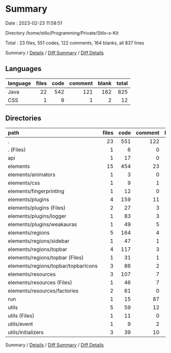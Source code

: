 # Summary

Date : 2023-02-23 11:58:51

Directory /home/stilo/Programming/Private/Stilo-s-Kit

Total : 23 files,  551 codes, 122 comments, 164 blanks, all 837 lines

Summary / [Details](details.md) / [Diff Summary](diff.md) / [Diff Details](diff-details.md)

## Languages
| language | files | code | comment | blank | total |
| :--- | ---: | ---: | ---: | ---: | ---: |
| Java | 22 | 542 | 121 | 162 | 825 |
| CSS | 1 | 9 | 1 | 2 | 12 |

## Directories
| path | files | code | comment | blank | total |
| :--- | ---: | ---: | ---: | ---: | ---: |
| . | 23 | 551 | 122 | 164 | 837 |
| . (Files) | 1 | 6 | 0 | 4 | 10 |
| api | 1 | 17 | 0 | 7 | 24 |
| elements | 15 | 454 | 23 | 118 | 595 |
| elements/animators | 1 | 3 | 0 | 3 | 6 |
| elements/css | 1 | 9 | 1 | 2 | 12 |
| elements/fingerprinting | 1 | 12 | 0 | 5 | 17 |
| elements/plugins | 4 | 159 | 11 | 49 | 219 |
| elements/plugins (Files) | 2 | 27 | 3 | 16 | 46 |
| elements/plugins/logger | 1 | 83 | 3 | 20 | 106 |
| elements/plugins/weakauras | 1 | 49 | 5 | 13 | 67 |
| elements/regions | 5 | 164 | 4 | 36 | 204 |
| elements/regions/sidebar | 1 | 47 | 1 | 10 | 58 |
| elements/regions/topbar | 4 | 117 | 3 | 26 | 146 |
| elements/regions/topbar (Files) | 1 | 31 | 1 | 9 | 41 |
| elements/regions/topbar/topbarIcons | 3 | 86 | 2 | 17 | 105 |
| elements/resources | 3 | 107 | 7 | 23 | 137 |
| elements/resources (Files) | 1 | 46 | 7 | 10 | 63 |
| elements/resources/factories | 2 | 61 | 0 | 13 | 74 |
| run | 1 | 15 | 87 | 9 | 111 |
| utils | 5 | 59 | 12 | 26 | 97 |
| utils (Files) | 1 | 11 | 0 | 5 | 16 |
| utils/event | 1 | 9 | 2 | 5 | 16 |
| utils/initializers | 3 | 39 | 10 | 16 | 65 |

Summary / [Details](details.md) / [Diff Summary](diff.md) / [Diff Details](diff-details.md)